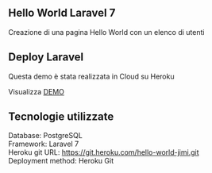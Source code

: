 ## Hello World Laravel 7

Creazione di una pagina Hello World con un elenco di utenti

## Deploy Laravel

Questa demo è stata realizzata in Cloud su Heroku

Visualizza <a href="http://hello-world-jimi.herokuapp.com/" class="btn btn-info" role="button" target="_blank">DEMO</a>

## Tecnologie utilizzate

Database: PostgreSQL
<br>
Framework: Laravel 7
<br>
Heroku git URL: https://git.heroku.com/hello-world-jimi.git
<br>
Deployment method: Heroku Git

